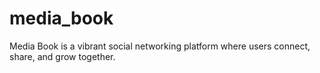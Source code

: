 # media_book
Media Book is a vibrant social networking platform where users connect, share, and grow together.
